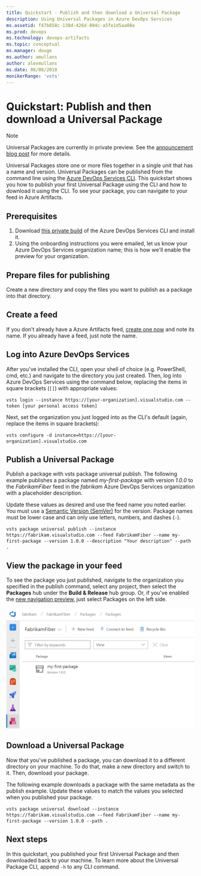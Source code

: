 ```yaml
---
title: Quickstart - Publish and then download a Universal Package
description: Using Universal Packages in Azure DevOps Services
ms.assetid: f47b858c-138d-426d-894c-a5fe1d5aa08e
ms.prod: devops
ms.technology: devops-artifacts
ms.topic: conceptual
ms.manager: douge
ms.author: amullans
author: alexmullans
ms.date: 08/08/2018
monikerRange: 'vsts'
---
```


# Quickstart: Publish and then download a Universal Package

> [!NOTE]
> Universal Packages are currently in private preview. See the [announcement blog post](https://devblogs.microsoft.com/devops/2018/07/09/universal-packages-bring-large-generic-artifact-management-to-vsts/) for more details.

Universal Packages store one or more files together in a single unit that has a name and version. Universal Packages can be published from the command line using the [Azure DevOps Services CLI](/cli/vsts/overview?view=vsts-cli-latest). This quickstart shows you how to publish your first Universal Package using the CLI and how to download it using the CLI. To see your package, you can navigate to your feed in Azure Artifacts.

## Prerequisites

1. Download [this private build](https://1drv.ms/u/s!AuzH567rcbHhv5JLiqDK0Csb1LT80g) of the Azure DevOps Services CLI and install it.
2. Using the onboarding instructions you were emailed, let us know your Azure DevOps Services organization name; this is how we'll enable the preview for your organization.

## Prepare files for publishing

Create a new directory and copy the files you want to publish as a package into that directory.

## Create a feed

If you don't already have a Azure Artifacts feed, [create one now](../feeds/create-feed.md) and note its name. If you already have a feed, just note the name.

## Log into Azure DevOps Services

After you've installed the CLI, open your shell of choice (e.g. PowerShell, cmd, etc.) and navigate to the directory you just created. Then, log into Azure DevOps Services using the command below, replacing the items in square brackets (`[]`) with appropriate values:

```vstscli-interactive
vsts login --instance https://[your-organization].visualstudio.com --token [your personal access token]
```

Next, set the organization you just logged into as the CLI's default (again, replace the items in square brackets):

```vstscli-interactive
vsts configure -d instance=https://[your-organization].visualstudio.com
```

## Publish a Universal Package

Publish a package with vsts package universal publish. The following example publishes a package named *my-first-package* with version *1.0.0* to the *FabrikamFiber* feed in the *fabrikam* Azure DevOps Services organization with a placeholder description.

Update these values as desired and use the feed name you noted earlier. You must use a [Semantic Version (SemVer)](https://semver.org) for the version. Package names must be lower case and can only use letters, numbers, and dashes (`-`).

```vstscli-interactive
vsts package universal publish --instance https://fabrikam.visualstudio.com --feed FabrikamFiber --name my-first-package --version 1.0.0 --description "Your description" --path .
```

## View the package in your feed

To see the package you just published, navigate to the organization you specified in the publish command, select any project, then select the **Packages** hub under the **Build & Release** hub group. Or, if you've enabled the [new navigation preview](https://devblogs.microsoft.com/devops/2018/06/19/new-navigation/), just select Packages on the left side.

![Universal Package listing in a sample feed](_img/universal-in-feed.png)

## Download a Universal Package

Now that you've published a package, you can download it to a different directory on your machine. To do that, make a new directory and switch to it. Then, download your package.

The following example downloads a package with the same metadata as the publish example. Update these values to match the values you selected when you published your package.

```vstscli-interactive
vsts package universal download --instance https://fabrikam.visualstudio.com --feed FabrikamFiber --name my-first-package --version 1.0.0 --path .
```

## Next steps

In this quickstart, you published your first Universal Package and then downloaded back to your machine. To learn more about the Universal Package CLI, append `-h` to any CLI command.